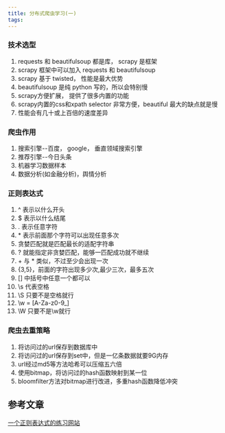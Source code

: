 ```yaml
---
title: 分布式爬虫学习(一)
tags:
---
```


<!-- more -->

### 技术选型

1. requests 和 beautifulsoup 都是库， scrapy 是框架
2. scrapy 框架中可以加入 requests 和 beautifulsoup
3. scrapy 基于 twisted， 性能是最大优势
4. beautifulsoup 是纯 python 写的，所以会特别慢
5. scrapy方便扩展， 提供了很多内置的功能
6. scrapy内置的css和xpath selector 非常方便，beautiful 最大的缺点就是慢
7. 性能会有几十或上百倍的速度差异

### 爬虫作用

1. 搜索引擎--百度， google， 垂直领域搜索引擎
2. 推荐引擎--今日头条
3. 机器学习数据样本
4. 数据分析(如金融分析)，舆情分析

### 正则表达式

1. ^ 表示以什么开头
2. $ 表示以什么结尾
3. . 表示任意字符
4. \* 表示前面那个字符可以出现任意多次
5. 贪婪匹配就是匹配最长的适配字符串
6. ? 就能指定非贪婪匹配，能够一匹配成功就不继续
7. \+ 与 \* 类似，不过至少会出现一次
8. {3,5}，前面的字符出现多少次,最少三次，最多五次
9. [] 中括号中任意一个都可以
10. \s 代表空格
11. \S 只要不是空格就行
12. \w = [A-Za-z0-9_]
13. \W 只要不是\w就行

### 爬虫去重策略

1. 将访问过的url保存到数据库中
2. 将访问过的url保存到set中，但是一亿条数据就要9G内存
3. url经过md5等方法哈希可以压缩五六倍
4. 使用bitmap，将访问过的hash函数映射到某一位
5. bloomfilter方法对bitmap进行改进，多重hash函数降低冲突

## 参考文章

[一个正则表达式的练习网站](https://alf.nu/RegexGolf)
